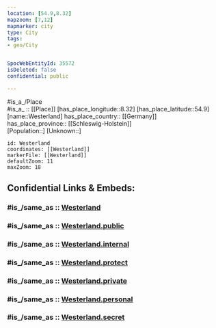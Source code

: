 ```yaml
---
location: [54.9,8.32] 
mapzoom: [7,12] 
mapmarker: city 
type: City
tags:
- geo/City


SpocWebEntityId: 35572
isDeleted: false
confidential: public

---
```

#is_a_/Place  
#is_a_ :: [[Place]] 
[has_place_longitude::8.32] 
[has_place_latitude::54.9] 
[name::Westerland] 
has_place_country:: [[Germany]]  
has_place_province:: [[Schleswig-Holstein]]  
[Population::] 
[Unknown::] 


```leaflet
id: Westerland
coordinates: [[Westerland]] 
markerFile: [[Westerland]] 
defaultZoom: 11 
maxZoom: 18
```


## Confidential Links & Embeds: 

### #is_/same_as :: [Westerland](/_Standards/Earth/Continent/Europe/Europe~Central/Germany/Germany~West/Schleswig-Holstein/counties~SH/Nordfriesland/cities~Nordfriesland/Sylt/Westerland.md) 

### #is_/same_as :: [Westerland.public](/_public/Earth/Continent/Europe/Europe~Central/Germany/Germany~West/Schleswig-Holstein/counties~SH/Nordfriesland/cities~Nordfriesland/Sylt/Westerland.public.md) 

### #is_/same_as :: [Westerland.internal](/_internal/Earth/Continent/Europe/Europe~Central/Germany/Germany~West/Schleswig-Holstein/counties~SH/Nordfriesland/cities~Nordfriesland/Sylt/Westerland.internal.md) 

### #is_/same_as :: [Westerland.protect](/_protect/Earth/Continent/Europe/Europe~Central/Germany/Germany~West/Schleswig-Holstein/counties~SH/Nordfriesland/cities~Nordfriesland/Sylt/Westerland.protect.md) 

### #is_/same_as :: [Westerland.private](/_private/Earth/Continent/Europe/Europe~Central/Germany/Germany~West/Schleswig-Holstein/counties~SH/Nordfriesland/cities~Nordfriesland/Sylt/Westerland.private.md) 

### #is_/same_as :: [Westerland.personal](/_personal/Earth/Continent/Europe/Europe~Central/Germany/Germany~West/Schleswig-Holstein/counties~SH/Nordfriesland/cities~Nordfriesland/Sylt/Westerland.personal.md) 

### #is_/same_as :: [Westerland.secret](/_secret/Earth/Continent/Europe/Europe~Central/Germany/Germany~West/Schleswig-Holstein/counties~SH/Nordfriesland/cities~Nordfriesland/Sylt/Westerland.secret.md)

